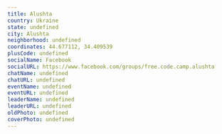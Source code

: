```yaml
---
title: Alushta
country: Ukraine
state: undefined
city: Alushta
neighborhood: undefined
coordinates: 44.677112, 34.409539
plusCode: undefined
socialName: Facebook
socialURL: https://www.facebook.com/groups/free.code.camp.alushta
chatName: undefined
chatURL: undefined
eventName: undefined
eventURL: undefined
leaderName: undefined
leaderURL: undefined
oldPhoto: undefined
coverPhoto: undefined
---
```

